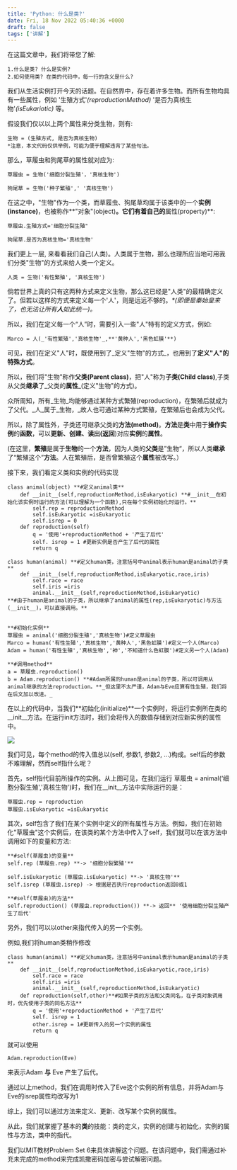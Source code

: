 ```yaml
---
title: 'Python: 什么是类?'
date: Fri, 18 Nov 2022 05:40:36 +0000
draft: false
tags: ['讲解']
---
```


在这篇文章中，我们将带您了解:

```
1.什么是类? 什么是实例?
2.如何使用类? 在类的代码中，每一行的含义是什么?
```

我们从生活实例打开今天的话题。在自然界中，存在着许多生物。而所有生物均具有一些属性，例如 '生殖方式'_(reproductionMethod)_ '是否为真核生物'_(isEukariotic)_ 等。

假设我们仅以以上两个属性来分类生物，则有:

```
生物 = (生殖方式, 是否为真核生物)
*注意，本文代码仅供举例，可能为便于理解违背了某些句法。
```

那么，草履虫和狗尾草的属性就对应为:

```
草履虫 = 生物('细胞分裂生殖'，'真核生物')

狗尾草 = 生物('种子繁殖',' '真核生物')
```

在这之中，"生物"作为一个类，而草履虫、狗尾草均属于该类中的一个**实例(instance)**，也被称作**"对象"(object)**。它们有着自己的**属性(property)**:

```
草履虫.生殖方式='细胞分裂生殖"

狗尾草.是否为真核生物='真核生物'
```

我们更上一层, 来看看我们自己(人类)。人类属于生物，那么也理所应当地可用我们分类"生物"的方式来给人类一个定义。

```
人类 = 生物('有性繁殖', '真核生物')
```

倘若世界上真的只有这两种方式来定义生物，那么这已经是"人类"的最精确定义了。但若以这样的方式来定义每一个'人'，则是远远不够的。_\*(即便是秦始皇来了，也无法让所有**人**如此统一)。_

所以，我们在定义每一个“人”时，需要引入一些"人"特有的定义方式，例如:

```
Marco = 人(_'有性繁殖','真核生物'_,**'黄种人','黑色虹膜'**)
```

可见，我们在定义"人"时，既使用到了_定义"生物"的方式_，也用到了**定义"人"的特殊方式**。

所以，我们将"生物"称作**父类(Parent class)**，把"人"称为**子类(Child class)**,子类从父类**继承**了_父类的**属性**_(定义"生物"的方式)。

众所周知，所有_生物_均能够通过某种方式繁殖(reproduction)，在繁殖后就成为了父代。_人_属于_生物，_故人也可通过某种方式繁殖，在繁殖后也会成为父代。

所以，除了属性外，子类还可继承父类的**方法(method)**。**方法**是**类**中用于**操作实例**的**函数**，可以**更新、创建、读出(返回**)对应**实例**的**属性**。

(在这里，**繁殖**是属于**生物**的一个**方法**，因为人类的**父类**是”生物“，所以人类**继承**了“繁殖这个”**方法**。人在繁殖后，是否曾繁殖这个**属性**被改写。）

接下来，我们看定义类和实例的代码实现

```
class animal(object) **#定义animal类**
    def __init__(self,reproductionMethod,isEukaryotic) **#__init__在初始化该实例时运行的方法(可以理解为一个函数),只在每个实例初始化时运行。**
        self.rep = reproductionMethod
        self.isEukaryotic =isEukaryotic
        self.isrep = 0
    def reproduction(self)
        q = '使用'+reproductionMethod + '产生了后代'
        self. isrep = 1 #更新实例是否产生了后代的属性
        return q

class human(animal) **#定义human类，注意括号中animal表示human是animal的子类**
    def __init__(self,reproductionMethod,isEukaryotic,race,iris)
        self.race = race
        self.iris =iris
        animal.__init__(self,reproductionMethod,isEukaryotic)
**#由于human是animal的子类，所以继承了animal的属性(rep,isEukaryotic)与方法(__init__)，可以直接调用。**
        

**#初始化实例**
草履虫 = animal('细胞分裂生殖','真核生物')#定义草履虫
Marco = human('有性生殖','真核生物','黄种人','黑色虹膜')#定义一个人(Marco)
Adam = human('有性生殖','真核生物','神','不知道什么色虹膜')#定义另一个人(Adam)

**#调用method**
a = 草履虫.reproduction() 
b = Adam.reproduction() **#Adam所属的human是animal的子类，所以可调用从animal继承的方法reproduction。**_但这里不太严谨，Adam与Eve应算有性生殖，我们将在后文加以改进。_
```

在以上的代码中，当我们**初始化(initialize)**一个实例时，将运行实例所在类的\_\_init\_\_方法。在运行init方法时，我们会将传入的数值存储到对应新实例的属性中。

![](http://algorhythm.work/wp-content/uploads/2022/11/屏幕截图-2022-11-18-150451-1024x525.png)

我们可见，每个method的传入值总以(self, 参数1, 参数2, ...)构成。self后的参数不难理解，然而self指什么呢？

首先，self指代目前所操作的实例。从上图可见，在我们运行 草履虫 = animal(‘细胞分裂生殖','真核生物')时，我们在\_\_init\_\_方法中实际运行的是：

```
草履虫.rep = reproduction
草履虫.isEukaryotic =isEukaryotic
```

其次，self包含了我们在某个实例中定义的所有属性与方法。例如，我们在初始化"草履虫"这个实例后，在该类的某个方法中传入了self，我们就可以在该方法中调用如下的变量和方法:

```
**#self(草履虫)的变量** 
self.rep (草履虫.rep) **-> '细胞分裂繁殖'**

self.isEukaryotic (草履虫.isEukaryotic) **-> '真核生物'**
self.isrep (草履虫.isrep) -> 根据是否执行reproduction返回0或1

**#self(草履虫)的方法** 
self.reproduction() (草履虫.reproduction()) **-> 返回** '使用细胞分裂生殖产生了后代'
```

另外，我们可以以other来指代传入的另一个实例。

例如,我们将human类稍作修改

```
class human(animal) **#定义human类，注意括号中animal表示human是animal的子类**
    def __init__(self,reproductionMethod,isEukaryotic,race,iris)
        self.race = race
        self.iris =iris
        animal.__init__(self,reproductionMethod,isEukaryotic)
    def reproduction(self,other)**#如果子类的方法和父类同名，在子类对象调用时，优先使用子类的同名方法**
        q = '使用'+reproductionMethod + '产生了后代'
        self. isrep = 1 
        other.isrep = 1#更新传入的另一个实例的属性
        return q
```

就可以使用

```
Adam.reproduction(Eve)
```

来表示Adam **与** Eve 产生了后代。

通过以上method，我们在调用时传入了Eve这个实例的所有信息，并将Adam与Eve的isrep属性均改写为1

综上，我们可以通过方法来定义、更新、改写某个实例的属性。

从此，我们就掌握了基本的**类**的技能：类的定义，实例的创建与初始化，实例的属性与方法，类中的指代。

我们以MIT教材Problem Set 6来具体讲解这个问题。在该问题中，我们需通过补充未完成的method来完成凯撒密码加密与尝试解密问题。